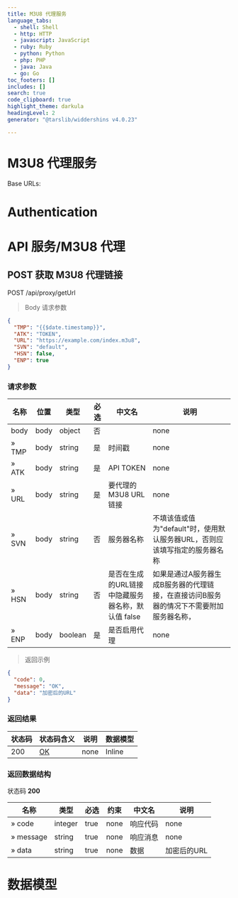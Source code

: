 ```yaml
---
title: M3U8 代理服务
language_tabs:
  - shell: Shell
  - http: HTTP
  - javascript: JavaScript
  - ruby: Ruby
  - python: Python
  - php: PHP
  - java: Java
  - go: Go
toc_footers: []
includes: []
search: true
code_clipboard: true
highlight_theme: darkula
headingLevel: 2
generator: "@tarslib/widdershins v4.0.23"

---
```


# M3U8 代理服务

Base URLs:

# Authentication

# API 服务/M3U8 代理

## POST 获取 M3U8 代理链接

POST /api/proxy/getUrl

> Body 请求参数

```json
{
  "TMP": "{{$date.timestamp}}",
  "ATK": "TOKEN",
  "URL": "https://example.com/index.m3u8",
  "SVN": "default",
  "HSN": false,
  "ENP": true
}
```

### 请求参数

|名称|位置|类型|必选|中文名|说明|
|---|---|---|---|---|---|
|body|body|object| 否 ||none|
|» TMP|body|string| 是 | 时间戳|none|
|» ATK|body|string| 是 | API TOKEN|none|
|» URL|body|string| 是 | 要代理的 M3U8 URL 链接|none|
|» SVN|body|string| 否 | 服务器名称|不填该值或值为"default"时，使用默认服务器URL，否则应该填写指定的服务器名称|
|» HSN|body|string| 否 | 是否在生成的URL链接中隐藏服务器名称，默认值 false|如果是通过A服务器生成B服务器的代理链接，在直接访问B服务器的情况下不需要附加服务器名称，|
|» ENP|body|boolean| 是 | 是否启用代理|none|

> 返回示例

```json
{
  "code": 0,
  "message": "OK",
  "data": "加密后的URL"
}
```

### 返回结果

|状态码|状态码含义|说明|数据模型|
|---|---|---|---|
|200|[OK](https://tools.ietf.org/html/rfc7231#section-6.3.1)|none|Inline|

### 返回数据结构

状态码 **200**

|名称|类型|必选|约束|中文名|说明|
|---|---|---|---|---|---|
|» code|integer|true|none|响应代码|none|
|» message|string|true|none|响应消息|none|
|» data|string|true|none|数据|加密后的URL|

# 数据模型

